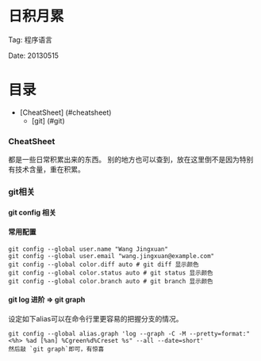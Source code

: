 日积月累
========

Tag: 程序语言

Date: 20130515


目录
====

*	[CheatSheet] (#cheatsheet)
	*	[git] (#git)


<h3 id="cheatsheet">CheatSheet</h3>
都是一些日常积累出来的东西。
别的地方也可以查到，放在这里倒不是因为特别有技术含量，重在积累。


<h3 id="git">git相关</h3>

#### git config 相关

#### 常用配置

	git config --global user.name "Wang Jingxuan"
	git config --global user.email "wang.jingxuan@example.com"
	git config --global color.diff auto # git diff 显示颜色
	git config --global color.status auto # git status 显示颜色
	git config --global color.branch auto # git branch 显示颜色

#### git log 进阶 => git graph

设定如下alias可以在命令行里更容易的把握分支的情况。

	git config --global alias.graph 'log --graph -C -M --pretty=format:"<%h> %ad [%an] %Cgreen%d%Creset %s" --all --date=short'
	然后敲 `git graph`即可，有惊喜

